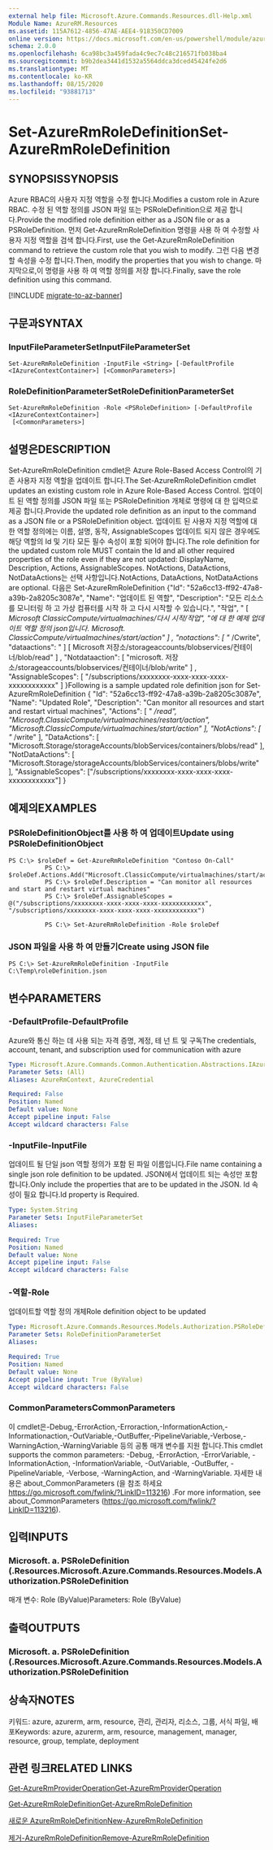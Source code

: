 ```yaml
---
external help file: Microsoft.Azure.Commands.Resources.dll-Help.xml
Module Name: AzureRM.Resources
ms.assetid: 115A7612-4856-47AE-AEE4-918350CD7009
online version: https://docs.microsoft.com/en-us/powershell/module/azurerm.resources/set-azurermroledefinition
schema: 2.0.0
ms.openlocfilehash: 6ca98bc3a459fada4c9ec7c48c216571fb038ba4
ms.sourcegitcommit: b9b2dea3441d1532a5564ddca3dced45424fe2d6
ms.translationtype: MT
ms.contentlocale: ko-KR
ms.lasthandoff: 08/15/2020
ms.locfileid: "93881713"
---
```

# <span data-ttu-id="80fd6-101">Set-AzureRmRoleDefinition</span><span class="sxs-lookup"><span data-stu-id="80fd6-101">Set-AzureRmRoleDefinition</span></span>

## <span data-ttu-id="80fd6-102">SYNOPSIS</span><span class="sxs-lookup"><span data-stu-id="80fd6-102">SYNOPSIS</span></span>
<span data-ttu-id="80fd6-103">Azure RBAC의 사용자 지정 역할을 수정 합니다.</span><span class="sxs-lookup"><span data-stu-id="80fd6-103">Modifies a custom role in Azure RBAC.</span></span>
<span data-ttu-id="80fd6-104">수정 된 역할 정의를 JSON 파일 또는 PSRoleDefinition으로 제공 합니다.</span><span class="sxs-lookup"><span data-stu-id="80fd6-104">Provide the modified role definition either as a JSON file or as a PSRoleDefinition.</span></span>
<span data-ttu-id="80fd6-105">먼저 Get-AzureRmRoleDefinition 명령을 사용 하 여 수정할 사용자 지정 역할을 검색 합니다.</span><span class="sxs-lookup"><span data-stu-id="80fd6-105">First, use the Get-AzureRmRoleDefinition command to retrieve the custom role that you wish to modify.</span></span>
<span data-ttu-id="80fd6-106">그런 다음 변경할 속성을 수정 합니다.</span><span class="sxs-lookup"><span data-stu-id="80fd6-106">Then, modify the properties that you wish to change.</span></span>
<span data-ttu-id="80fd6-107">마지막으로,이 명령을 사용 하 여 역할 정의를 저장 합니다.</span><span class="sxs-lookup"><span data-stu-id="80fd6-107">Finally, save the role definition using this command.</span></span>

[!INCLUDE [migrate-to-az-banner](../../includes/migrate-to-az-banner.md)]

## <span data-ttu-id="80fd6-108">구문과</span><span class="sxs-lookup"><span data-stu-id="80fd6-108">SYNTAX</span></span>

### <span data-ttu-id="80fd6-109">InputFileParameterSet</span><span class="sxs-lookup"><span data-stu-id="80fd6-109">InputFileParameterSet</span></span>
```
Set-AzureRmRoleDefinition -InputFile <String> [-DefaultProfile <IAzureContextContainer>] [<CommonParameters>]
```

### <span data-ttu-id="80fd6-110">RoleDefinitionParameterSet</span><span class="sxs-lookup"><span data-stu-id="80fd6-110">RoleDefinitionParameterSet</span></span>
```
Set-AzureRmRoleDefinition -Role <PSRoleDefinition> [-DefaultProfile <IAzureContextContainer>]
 [<CommonParameters>]
```

## <span data-ttu-id="80fd6-111">설명은</span><span class="sxs-lookup"><span data-stu-id="80fd6-111">DESCRIPTION</span></span>
<span data-ttu-id="80fd6-112">Set-AzureRmRoleDefinition cmdlet은 Azure Role-Based Access Control의 기존 사용자 지정 역할을 업데이트 합니다.</span><span class="sxs-lookup"><span data-stu-id="80fd6-112">The Set-AzureRmRoleDefinition cmdlet updates an existing custom role in Azure Role-Based Access Control.</span></span>
<span data-ttu-id="80fd6-113">업데이트 된 역할 정의를 JSON 파일 또는 PSRoleDefinition 개체로 명령에 대 한 입력으로 제공 합니다.</span><span class="sxs-lookup"><span data-stu-id="80fd6-113">Provide the updated role definition as an input to the command as a JSON file or a PSRoleDefinition object.</span></span>
<span data-ttu-id="80fd6-114">업데이트 된 사용자 지정 역할에 대 한 역할 정의에는 이름, 설명, 동작, AssignableScopes 업데이트 되지 않은 경우에도 해당 역할의 Id 및 기타 모든 필수 속성이 포함 되어야 합니다.</span><span class="sxs-lookup"><span data-stu-id="80fd6-114">The role definition for the updated custom role MUST contain the Id and all other required properties of the role even if they are not updated: DisplayName, Description, Actions, AssignableScopes.</span></span>
<span data-ttu-id="80fd6-115">NotActions, DataActions, NotDataActions는 선택 사항입니다.</span><span class="sxs-lookup"><span data-stu-id="80fd6-115">NotActions, DataActions, NotDataActions are optional.</span></span>
<span data-ttu-id="80fd6-116">다음은 Set-AzureRmRoleDefinition {"Id": "52a6cc13-ff92-47a8-a39b-2a8205c3087e", "Name": "업데이트 된 역할", "Description": "모든 리소스를 모니터링 하 고 가상 컴퓨터를 시작 하 고 다시 시작할 수 있습니다.", "작업", " \[ *Microsoft ClassicCompute/virtualmachines/다시 시작/작업", "에 대 한 예제 업데이트 역할 정의 json입니다. Microsoft. ClassicCompute/virtualmachines/start/action" \] , "notactions": \[ "* /Cwrite", "dataactions": " \] \[ Microsoft 저장소/storageaccounts/blobservices/컨테이너/blob/read" \] , "Notdataaction": \[ "microsoft. 저장소/storageaccounts/blobservices/컨테이너/blob/write" \] , "AssignableScopes": \[ "/subscriptions/xxxxxxxx-xxxx-xxxx-xxxx-xxxxxxxxxxxx" \] }</span><span class="sxs-lookup"><span data-stu-id="80fd6-116">Following is a sample updated role definition json for Set-AzureRmRoleDefinition { "Id": "52a6cc13-ff92-47a8-a39b-2a8205c3087e", "Name": "Updated Role", "Description": "Can monitor all resources and start and restart virtual machines", "Actions": \[ " */read", "Microsoft.ClassicCompute/virtualmachines/restart/action", "Microsoft.ClassicCompute/virtualmachines/start/action" \], "NotActions": \[ "* /write" \], "DataActions": \[ "Microsoft.Storage/storageAccounts/blobServices/containers/blobs/read" \], "NotDataActions": \[ "Microsoft.Storage/storageAccounts/blobServices/containers/blobs/write" \], "AssignableScopes": \["/subscriptions/xxxxxxxx-xxxx-xxxx-xxxx-xxxxxxxxxxxx"\] }</span></span>

## <span data-ttu-id="80fd6-117">예제의</span><span class="sxs-lookup"><span data-stu-id="80fd6-117">EXAMPLES</span></span>

### <span data-ttu-id="80fd6-118">PSRoleDefinitionObject를 사용 하 여 업데이트</span><span class="sxs-lookup"><span data-stu-id="80fd6-118">Update using PSRoleDefinitionObject</span></span>
```
PS C:\> $roleDef = Get-AzureRmRoleDefinition "Contoso On-Call"
          PS C:\> $roleDef.Actions.Add("Microsoft.ClassicCompute/virtualmachines/start/action")
          PS C:\> $roleDef.Description = "Can monitor all resources and start and restart virtual machines"
          PS C:\> $roleDef.AssignableScopes = @("/subscriptions/xxxxxxxx-xxxx-xxxx-xxxx-xxxxxxxxxxxx", "/subscriptions/xxxxxxxx-xxxx-xxxx-xxxx-xxxxxxxxxxxx")

          PS C:\> Set-AzureRmRoleDefinition -Role $roleDef
```

### <span data-ttu-id="80fd6-119">JSON 파일을 사용 하 여 만들기</span><span class="sxs-lookup"><span data-stu-id="80fd6-119">Create using JSON file</span></span>
```
PS C:\> Set-AzureRmRoleDefinition -InputFile C:\Temp\roleDefinition.json
```

## <span data-ttu-id="80fd6-120">변수</span><span class="sxs-lookup"><span data-stu-id="80fd6-120">PARAMETERS</span></span>

### <span data-ttu-id="80fd6-121">-DefaultProfile</span><span class="sxs-lookup"><span data-stu-id="80fd6-121">-DefaultProfile</span></span>
<span data-ttu-id="80fd6-122">Azure와 통신 하는 데 사용 되는 자격 증명, 계정, 테 넌 트 및 구독</span><span class="sxs-lookup"><span data-stu-id="80fd6-122">The credentials, account, tenant, and subscription used for communication with azure</span></span>

```yaml
Type: Microsoft.Azure.Commands.Common.Authentication.Abstractions.IAzureContextContainer
Parameter Sets: (All)
Aliases: AzureRmContext, AzureCredential

Required: False
Position: Named
Default value: None
Accept pipeline input: False
Accept wildcard characters: False
```

### <span data-ttu-id="80fd6-123">-InputFile</span><span class="sxs-lookup"><span data-stu-id="80fd6-123">-InputFile</span></span>
<span data-ttu-id="80fd6-124">업데이트 될 단일 json 역할 정의가 포함 된 파일 이름입니다.</span><span class="sxs-lookup"><span data-stu-id="80fd6-124">File name containing a single json role definition to be updated.</span></span>
<span data-ttu-id="80fd6-125">JSON에서 업데이트 되는 속성만 포함 합니다.</span><span class="sxs-lookup"><span data-stu-id="80fd6-125">Only include the properties that are to be updated in the JSON.</span></span>
<span data-ttu-id="80fd6-126">Id 속성이 필요 합니다.</span><span class="sxs-lookup"><span data-stu-id="80fd6-126">Id property is Required.</span></span>

```yaml
Type: System.String
Parameter Sets: InputFileParameterSet
Aliases:

Required: True
Position: Named
Default value: None
Accept pipeline input: False
Accept wildcard characters: False
```

### <span data-ttu-id="80fd6-127">-역할</span><span class="sxs-lookup"><span data-stu-id="80fd6-127">-Role</span></span>
<span data-ttu-id="80fd6-128">업데이트할 역할 정의 개체</span><span class="sxs-lookup"><span data-stu-id="80fd6-128">Role definition object to be updated</span></span>

```yaml
Type: Microsoft.Azure.Commands.Resources.Models.Authorization.PSRoleDefinition
Parameter Sets: RoleDefinitionParameterSet
Aliases:

Required: True
Position: Named
Default value: None
Accept pipeline input: True (ByValue)
Accept wildcard characters: False
```

### <span data-ttu-id="80fd6-129">CommonParameters</span><span class="sxs-lookup"><span data-stu-id="80fd6-129">CommonParameters</span></span>
<span data-ttu-id="80fd6-130">이 cmdlet은-Debug,-ErrorAction,-Erroraction,-InformationAction,-Informationaction,-OutVariable,-OutBuffer,-PipelineVariable,-Verbose,-WarningAction,-WarningVariable 등의 공통 매개 변수를 지원 합니다.</span><span class="sxs-lookup"><span data-stu-id="80fd6-130">This cmdlet supports the common parameters: -Debug, -ErrorAction, -ErrorVariable, -InformationAction, -InformationVariable, -OutVariable, -OutBuffer, -PipelineVariable, -Verbose, -WarningAction, and -WarningVariable.</span></span> <span data-ttu-id="80fd6-131">자세한 내용은 about_CommonParameters (을 참조 하세요 https://go.microsoft.com/fwlink/?LinkID=113216) .</span><span class="sxs-lookup"><span data-stu-id="80fd6-131">For more information, see about_CommonParameters (https://go.microsoft.com/fwlink/?LinkID=113216).</span></span>

## <span data-ttu-id="80fd6-132">입력</span><span class="sxs-lookup"><span data-stu-id="80fd6-132">INPUTS</span></span>

### <span data-ttu-id="80fd6-133">Microsoft. a. PSRoleDefinition (.Resources.</span><span class="sxs-lookup"><span data-stu-id="80fd6-133">Microsoft.Azure.Commands.Resources.Models.Authorization.PSRoleDefinition</span></span>
<span data-ttu-id="80fd6-134">매개 변수: Role (ByValue)</span><span class="sxs-lookup"><span data-stu-id="80fd6-134">Parameters: Role (ByValue)</span></span>

## <span data-ttu-id="80fd6-135">출력</span><span class="sxs-lookup"><span data-stu-id="80fd6-135">OUTPUTS</span></span>

### <span data-ttu-id="80fd6-136">Microsoft. a. PSRoleDefinition (.Resources.</span><span class="sxs-lookup"><span data-stu-id="80fd6-136">Microsoft.Azure.Commands.Resources.Models.Authorization.PSRoleDefinition</span></span>

## <span data-ttu-id="80fd6-137">상속자</span><span class="sxs-lookup"><span data-stu-id="80fd6-137">NOTES</span></span>
<span data-ttu-id="80fd6-138">키워드: azure, azurerm, arm, resource, 관리, 관리자, 리소스, 그룹, 서식 파일, 배포</span><span class="sxs-lookup"><span data-stu-id="80fd6-138">Keywords: azure, azurerm, arm, resource, management, manager, resource, group, template, deployment</span></span>

## <span data-ttu-id="80fd6-139">관련 링크</span><span class="sxs-lookup"><span data-stu-id="80fd6-139">RELATED LINKS</span></span>

[<span data-ttu-id="80fd6-140">Get-AzureRmProviderOperation</span><span class="sxs-lookup"><span data-stu-id="80fd6-140">Get-AzureRmProviderOperation</span></span>](./Get-AzureRmProviderOperation.md)

[<span data-ttu-id="80fd6-141">Get-AzureRmRoleDefinition</span><span class="sxs-lookup"><span data-stu-id="80fd6-141">Get-AzureRmRoleDefinition</span></span>](./Get-AzureRmRoleDefinition.md)

[<span data-ttu-id="80fd6-142">새로운 AzureRmRoleDefinition</span><span class="sxs-lookup"><span data-stu-id="80fd6-142">New-AzureRmRoleDefinition</span></span>](./New-AzureRmRoleDefinition.md)

[<span data-ttu-id="80fd6-143">제거-AzureRmRoleDefinition</span><span class="sxs-lookup"><span data-stu-id="80fd6-143">Remove-AzureRmRoleDefinition</span></span>](./Remove-AzureRmRoleDefinition.md)

